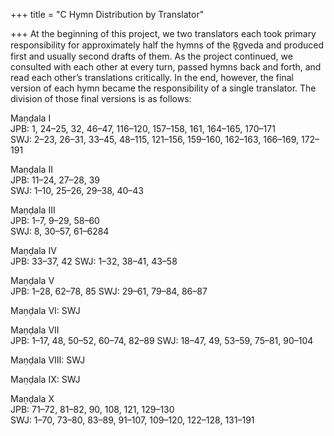 +++
title = "C Hymn Distribution by Translator"

+++
At the beginning of this project, we two translators each took primary responsibility for approximately half the hymns of the R̥gveda and produced first and usually  second drafts of them. As the project continued, we consulted with each other at  every turn, passed hymns back and forth, and read each other’s translations critically. In the end, however, the final version of each hymn became the responsibility  of a single translator. The division of those final versions is as follows: 

Maṇḍala I  
JPB: 1, 24–25, 32, 46–47, 116–120, 157–158, 161, 164–165, 170–171  
SWJ:  2–23, 26–31, 33–45, 48–115, 121–156, 159–160, 162–163, 166–169, 172–191 

Maṇḍala II  
JPB: 11–24, 27–28, 39  
SWJ: 1–10, 25–26, 29–38, 40–43 

Maṇḍala III  
JPB: 1–7, 9–29, 58–60  
SWJ: 8, 30–57, 61–6284 

Maṇḍala IV  
JPB: 33–37, 42 
SWJ: 1–32, 38–41, 43–58 

Maṇḍala V  
JPB: 1–28, 62–78, 85 
SWJ: 29–61, 79–84, 86–87 

Maṇḍala VI: SWJ 

Maṇḍala VII  
JPB: 1–17, 48, 50–52, 60–74, 82–89 
SWJ: 18–47, 49, 53–59, 75–81, 90–104 

Maṇḍala VIII: SWJ 

Maṇḍala IX: SWJ 

Maṇḍala X  
JPB: 71–72, 81–82, 90, 108, 121, 129–130  
SWJ: 1–70, 73–80, 83–89, 91–107, 109–120, 122–128, 131–191